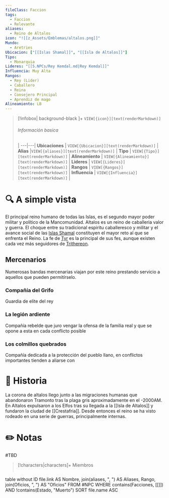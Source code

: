 ```yaml
---
fileClass: Faccion
tags:
  - Faccion
  - Relevante
aliases:
  - Reino de Altalos
icon: "![[z_Assets/Emblemas/altalos.png]]"
Mundo:
  - Aretries
Ubicacion: ["[[Islas Shamal]]", "[[Isla de Altalos]]"]
Tipo:
  - Monarquia
Lideres: "[[5.NPCs/Rey Kemdal.md|Rey Kemdal]]"
Influencia: Muy Alta
Rangos:
  - Rey (Lider)
  - Caballero
  - Reina
  - Consejero Principal
  - Aprendiz de mago
Alineamiento: LB
---
```



> [!infobox| background-black ]+
`VIEW[{icon}][text(renderMarkdown)]`
> ###### Información basica
>  |
> ---|---|
>  **Ubicaciones** | `VIEW[{Ubicacion}][text(renderMarkdown)]` |
> **Alias** |`VIEW[{aliases}][text(renderMarkdown)]` |
> **Tipo** | `VIEW[{Tipo}][text(renderMarkdown)]` |
> **Alineamiento** | `VIEW[{Alineamiento}][text(renderMarkdown)]` |
> **Lideres** | `VIEW[{Lideres}][text(renderMarkdown)]` |
> **Rangos** | `VIEW[{Rangos}][text(renderMarkdown)]` |
> **Influencia** | `VIEW[{Influencia}][text(renderMarkdown)]` |




# 🔍 A simple vista

El principal reino humano de todas las Islas, es el segundo mayor poder militar y político de la Mancomunidad. Altalos es un reino de caballeria valor y guerra. El choque entre su tradicional espiritu caballeresco y militar y el avance social de las [Islas Shamal](https://www.notion.so/Islas-Shamal-af54fc3c476941eb9b59243abb9a5ecb?pvs=21) constituyen el mayor reto al que se enfrenta el Reino. La fe de [Tyr](https://www.notion.so/Tyr-fa8b9ab1d1ab4831a2037552cc9307c8?pvs=21) es la principal de sus fes, aunque existen cada vez más seguidores de [Trithereon](https://www.notion.so/Trithereon-3204e07a48fc409daef59c72270bfb4c?pvs=21).

## Mercenarios

Numerosas bandas mercenarias viajan por este reino prestando servicio a aquellos que pueden permitírselo.

### Compañía del Grifo

Guardia de elite del rey

### La legión ardiente

Compañía rebelde que juro vengar la ofensa de la familia real y que se opone a esta en cada conflicto posible

### Los colmillos quebrados

Compañía dedicada a la protección del pueblo llano, en conflictos importantes tienden a aliarse con

# 📜 Historia

La corona de altalos llego junto a las migraciones humanas que abandonaron Tramonto tras la plaga gris aproximadamente en el -2000AM. En Altalos expulsaron a los Elfos tras su llegada a la [[Isla de Altalos]] y fundaron la ciudad de [[Crestafria]]. Desde entonces el reino se ha visto rodeado en una serie de guerras, principalmente internas.
# ✏️ Notas

#TBD

> [!characters|characters]+ Miembros
> ```dataview
table without ID file.link AS Nombre, join(aliases, ", ") AS Aliases, Rango, join(Oficios, ", ") AS "Oficios"
FROM #NPC
WHERE  contains(Facciones, [[]]) AND !contains(Estado, "Muerto")
SORT file.name ASC
